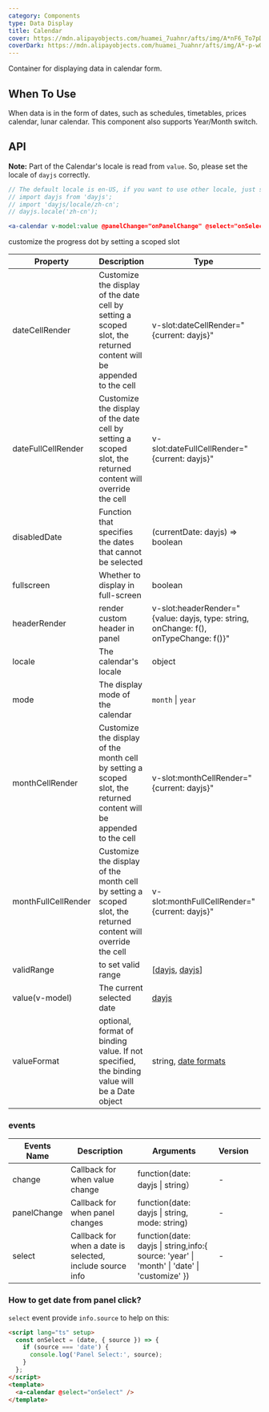 ```yaml
---
category: Components
type: Data Display
title: Calendar
cover: https://mdn.alipayobjects.com/huamei_7uahnr/afts/img/A*nF6_To7pDSAAAAAAAAAAAAAADrJ8AQ/original
coverDark: https://mdn.alipayobjects.com/huamei_7uahnr/afts/img/A*-p-wQLik200AAAAAAAAAAAAADrJ8AQ/original
---
```


Container for displaying data in calendar form.

## When To Use

When data is in the form of dates, such as schedules, timetables, prices calendar, lunar calendar. This component also supports Year/Month switch.

## API

**Note:** Part of the Calendar's locale is read from `value`. So, please set the locale of `dayjs` correctly.

```jsx
// The default locale is en-US, if you want to use other locale, just set locale in entry file globally.
// import dayjs from 'dayjs';
// import 'dayjs/locale/zh-cn';
// dayjs.locale('zh-cn');

<a-calendar v-model:value @panelChange="onPanelChange" @select="onSelect"></a-calendar>
```

customize the progress dot by setting a scoped slot

| Property | Description | Type | Default | Version |
| --- | --- | --- | --- | --- |
| dateCellRender | Customize the display of the date cell by setting a scoped slot, the returned content will be appended to the cell | v-slot:dateCellRender="{current: dayjs}" | - |  |
| dateFullCellRender | Customize the display of the date cell by setting a scoped slot, the returned content will override the cell | v-slot:dateFullCellRender="{current: dayjs}" | - |  |
| disabledDate | Function that specifies the dates that cannot be selected | (currentDate: dayjs) => boolean | - |  |
| fullscreen | Whether to display in full-screen | boolean | `true` |  |
| headerRender | render custom header in panel | v-slot:headerRender="{value: dayjs, type: string, onChange: f(), onTypeChange: f()}" | - | 1.5.0 |
| locale | The calendar's locale | object | [default](https://github.com/kaoniqiwa/trina-ui/blob/main/components/date-picker/locale/example.json) |  |
| mode | The display mode of the calendar | `month` \| `year` | `month` |  |
| monthCellRender | Customize the display of the month cell by setting a scoped slot, the returned content will be appended to the cell | v-slot:monthCellRender="{current: dayjs}" | - |  |
| monthFullCellRender | Customize the display of the month cell by setting a scoped slot, the returned content will override the cell | v-slot:monthFullCellRender="{current: dayjs}" | - |  |
| validRange | to set valid range | \[[dayjs](https://day.js.org/), [dayjs](https://day.js.org/)] | - |  |
| value(v-model) | The current selected date | [dayjs](https://day.js.org/) | current date |  |
| valueFormat | optional, format of binding value. If not specified, the binding value will be a Date object | string, [date formats](https://day.js.org/docs/en/display/format) | - |  |

### events

| Events Name | Description | Arguments | Version |  |
| --- | --- | --- | --- | --- |
| change | Callback for when value change | function(date: dayjs \| string） | - |  |
| panelChange | Callback for when panel changes | function(date: dayjs \| string, mode: string) | - |  |
| select | Callback for when a date is selected, include source info | function(date: dayjs \| string,info:{ source: 'year' \| 'month' \| 'date' \| 'customize' }) | - |  |

### How to get date from panel click?

`select` event provide `info.source` to help on this:

```html
<script lang="ts" setup>
  const onSelect = (date, { source }) => {
    if (source === 'date') {
      console.log('Panel Select:', source);
    }
  };
</script>
<template>
  <a-calendar @select="onSelect" />
</template>
```
